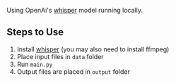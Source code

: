 Using OpenAi's [whisper](https://github.com/openai/whisper) model running locally.

## Steps to Use

1. Install [whisper](https://github.com/openai/whisper) (you may also need to install ffmpeg)
2. Place input files in `data` folder
3. Run `main.py`
4. Output files are placed in `output` folder